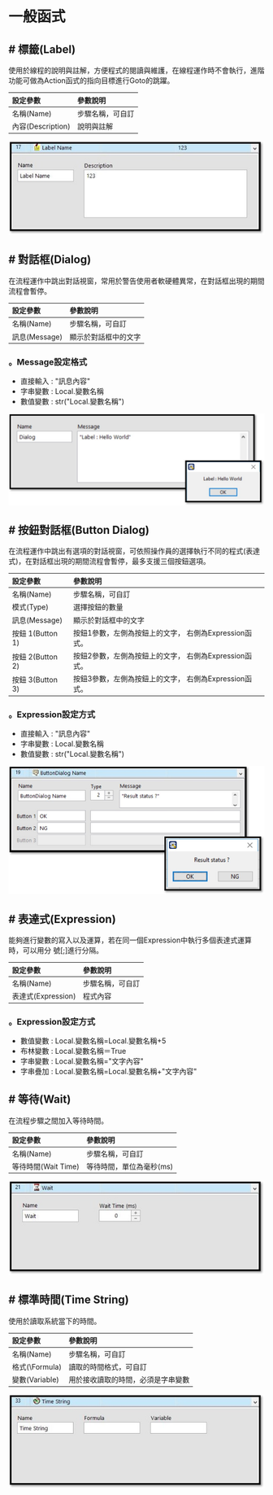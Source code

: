 # 一般函式

## \# 標籤\(Label\)

使用於線程的說明與註解，方便程式的閱讀與維護，在線程運作時不會執行，進階功能可做為Action函式的指向目標進行Goto的跳躍。

| 設定參數 | 參數說明 |
| :--- | :--- |
| 名稱\(Name\) | 步驟名稱，可自訂 |
| 內容\(Description\) | 說明與註解 |

![](../../../.gitbook/assets/label.jpg)

## \# 對話框\(Dialog\)

在流程運作中跳出對話視窗，常用於警告使用者軟硬體異常，在對話框出現的期間流程會暫停。

| 設定參數 | 參數說明 |
| :--- | :--- |
| 名稱\(Name\) | 步驟名稱，可自訂 |
| 訊息\(Message\) | 顯示於對話框中的文字 |

### 。Message設定格式

* 直接輸入 : "訊息內容"
* 字串變數 : Local.變數名稱
* 數值變數 : str\("Local.變數名稱"\)

![](../../../.gitbook/assets/dialog.jpg)

## \# 按鈕對話框\(Button Dialog\)

在流程運作中跳出有選項的對話視窗，可依照操作員的選擇執行不同的程式\(表達式\)，在對話框出現的期間流程會暫停，最多支援三個按鈕選項。

| 設定參數 | 參數說明 |
| :--- | :--- |
| 名稱\(Name\) | 步驟名稱，可自訂 |
| 模式\(Type\) | 選擇按鈕的數量 |
| 訊息\(Message\) | 顯示於對話框中的文字 |
| 按鈕 1\(Button 1\) | 按鈕1參數，左側為按鈕上的文字， 右側為Expression函式。 |
| 按鈕 2\(Button 2\) | 按鈕2參數，左側為按鈕上的文字， 右側為Expression函式。 |
| 按鈕 3\(Button 3\) | 按鈕3參數，左側為按鈕上的文字， 右側為Expression函式。 |

### 。Expression設定方式

* 直接輸入 : "訊息內容" 
* 字串變數 : Local.變數名稱
* 數值變數 : str\("Local.變數名稱"\)

![](../../../.gitbook/assets/button-dialog.jpg)

## \# 表達式\(Expression\)

能夠進行變數的寫入以及運算，若在同一個Expression中執行多個表達式運算時，可以用分 號\[;\]進行分隔。

| 設定參數 | 參數說明 |
| :--- | :--- |
| 名稱\(Name\) | 步驟名稱，可自訂 |
| 表達式\(Expression\) | 程式內容 |

### 。Expression設定方式

* 數值變數 : Local.變數名稱=Local.變數名稱+5
* 布林變數 : Local.變數名稱＝True 
* 字串變數 : Local.變數名稱="文字內容"
* 字串疊加 : Local.變數名稱=Local.變數名稱+"文字內容"

## \# 等待\(Wait\)

在流程步驟之間加入等待時間。

| 設定參數 | 參數說明 |
| :--- | :--- |
| 名稱\(Name\) | 步驟名稱，可自訂 |
| 等待時間\(Wait Time\) | 等待時間，單位為毫秒\(ms\) |

![](../../../.gitbook/assets/waittime.jpg)

## \# 標準時間\(Time String\)

使用於讀取系統當下的時間。

| 設定參數 | 參數說明 |
| :--- | :--- |
| 名稱\(Name\) | 步驟名稱，可自訂 |
| 格式\(\Formula\) | 讀取的時間格式，可自訂 |
| 變數\(Variable\) | 用於接收讀取的時間，必須是字串變數 |

![](../../../.gitbook/assets/timestring.jpg)


